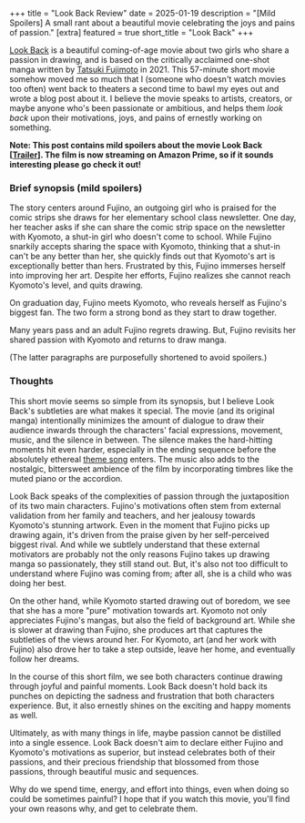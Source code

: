 +++
title = "Look Back Review"
date = 2025-01-19
description = "[Mild Spoilers] A small rant about a beautiful movie celebrating the joys and pains of passion."
[extra]
featured = true
short_title = "Look Back"
+++

[Look Back](https://gkids.com/films/look-back/) is a beautiful coming-of-age movie about two girls who share a passion in drawing, and is based on the critically acclaimed one-shot manga written by [Tatsuki Fujimoto](https://en.wikipedia.org/wiki/Tatsuki_Fujimoto) in 2021. This 57-minute short movie somehow moved me so much that I (someone who doesn't watch movies too often) went back to theaters a second time to bawl my eyes out and wrote a blog post about it. I believe the movie speaks to artists, creators, or maybe anyone who's been passionate or ambitious, and helps them *look back* upon their motivations, joys, and pains of ernestly working on something.

**Note: This post contains mild spoilers about the movie Look Back [[Trailer](https://www.youtube.com/watch?v=H6HOnlTnVwc)]. The film is now streaming on Amazon Prime, so if it sounds interesting please go check it out!**

### Brief synopsis (mild spoilers)

The story centers around Fujino, an outgoing girl who is praised for the comic strips she draws for her elementary school class newsletter. One day, her teacher asks if she can share the comic strip space on the newsletter with Kyomoto, a shut-in girl who doesn't come to school. While Fujino snarkily accepts sharing the space with Kyomoto, thinking that a shut-in can't be any better than her, she quickly finds out that Kyomoto's art is exceptionally better than hers. Frustrated by this, Fujino immerses herself into improving her art. Despite her efforts, Fujino realizes she cannot reach Kyomoto's level, and quits drawing.

On graduation day, Fujino meets Kyomoto, who reveals herself as Fujino's biggest fan. The two form a strong bond as they start to draw together.

Many years pass and an adult Fujino regrets drawing. But, Fujino revisits her shared passion with Kyomoto and returns to draw manga.

(The latter paragraphs are purposefully shortened to avoid spoilers.)

### Thoughts

This short movie seems so simple from its synopsis, but I believe Look Back's subtleties are what makes it special. The movie (and its original manga) intentionally minimizes the amount of dialogue to draw their audience inwards through the characters' facial expressions, movement, music, and the silence in between. The silence makes the hard-hitting moments hit even harder, especially in the ending sequence before the absolutely ethereal [theme song](https://www.youtube.com/watch?v=mLu6hZvHRQM) enters. The music also adds to the nostalgic, bittersweet ambience of the film by incorporating timbres like the muted piano or the accordion.

Look Back speaks of the complexities of passion through the juxtaposition of its two main characters. Fujino's motivations often stem from external validation from her family and teachers, and her jealousy towards Kyomoto's stunning artwork. Even in the moment that Fujino picks up drawing again, it's driven from the praise given by her self-perceived biggest rival. And while we subtlely understand that these external motivators are probably not the only reasons Fujino takes up drawing manga so passionately, they still stand out. But, it's also not too difficult to understand where Fujino was coming from; after all, she is a child who was doing her best.

On the other hand, while Kyomoto started drawing out of boredom, we see that she has a more "pure" motivation towards art. Kyomoto not only appreciates Fujino's mangas, but also the field of background art. While she is slower at drawing than Fujino, she produces art that captures the subtleties of the views around her. For Kyomoto, art (and her work with Fujino) also drove her to take a step outside, leave her home, and eventually follow her dreams.

In the course of this short film, we see both characters continue drawing through joyful and painful moments. Look Back doesn't hold back its punches on depicting the sadness and frustration that both characters experience. But, it also ernestly shines on the exciting and happy moments as well.

Ultimately, as with many things in life, maybe passion cannot be distilled into a single essence. Look Back doesn't aim to declare either Fujino and Kyomoto's motivations as superior, but instead celebrates both of their passions, and their precious friendship that blossomed from those passions, through beautiful music and sequences.

Why do we spend time, energy, and effort into things, even when doing so could be sometimes painful? I hope that if you watch this movie, you'll find your own reasons why, and get to celebrate them.